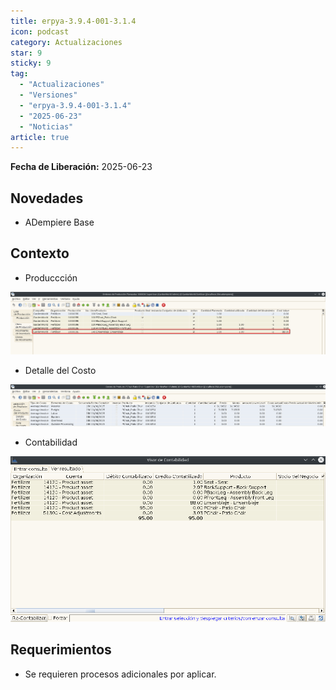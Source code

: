 ```yaml
---
title: erpya-3.9.4-001-3.1.4
icon: podcast
category: Actualizaciones
star: 9
sticky: 9
tag:
  - "Actualizaciones"
  - "Versiones"
  - "erpya-3.9.4-001-3.1.4"
  - "2025-06-23"
  - "Noticias"
article: true
---
```


**Fecha de Liberación:** 2025-06-23

## Novedades

- ADempiere Base

## Contexto

- Produccción

![Smart Browser](/assets/img/downloads/updates/resources/adempiere-patch-zk-3.1.4-img1.png)

- Detalle del Costo

![Smart Browser](/assets/img/downloads/updates/resources/adempiere-patch-zk-3.1.4-img2.png)

- Contabilidad

![Smart Browser](/assets/img/downloads/updates/resources/adempiere-patch-zk-3.1.4-img3.png)

## Requerimientos

- Se requieren procesos adicionales por aplicar.
